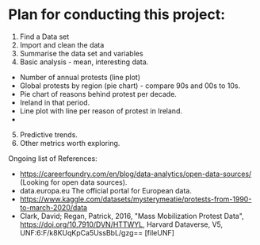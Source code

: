# Plan for conducting this project:
1. Find a Data set
2. Import and clean the data
3. Summarise the data set and variables
4. Basic analysis - mean, interesting data.
- Number of annual protests (line plot)
- Global protests by region (pie chart) - compare 90s and 00s to 10s.
- Pie chart of reasons behind protest per decade.
- Ireland in that period.
- Line plot with line per reason of protest in Ireland.
-  


5. Predictive trends.
6. Other metrics worth exploring.

Ongoing list of References:
- https://careerfoundry.com/en/blog/data-analytics/open-data-sources/ (Looking for open data sources).
- data.europa.eu The official portal for European data.
- https://www.kaggle.com/datasets/mysterymeatie/protests-from-1990-to-march-2020/data
- Clark, David; Regan, Patrick, 2016, "Mass Mobilization Protest Data", https://doi.org/10.7910/DVN/HTTWYL, Harvard Dataverse, V5, UNF:6:F/k8KUqKpCa5UssBbL/gzg== [fileUNF]